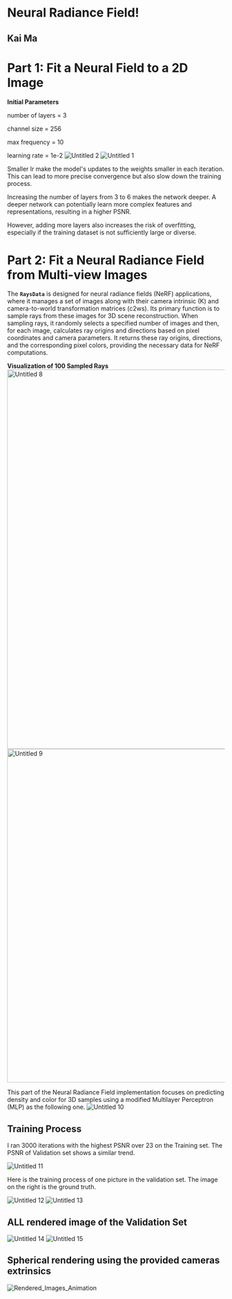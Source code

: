 # Neural Radiance Field!

## **Kai Ma**

# Part 1: **Fit a Neural Field to a 2D Image**

**Initial Parameters**

number of layers = 3

channel size = 256

max frequency = 10

learning rate = 1e-2
![Untitled 2](https://github.com/Kai-MC/NERF/assets/100511674/44e23e8c-9e93-44a4-889c-ad0a04c88987)
![Untitled 1](https://github.com/Kai-MC/NERF/assets/100511674/6d7708ab-86cf-4fd7-951f-1f8f9c202ac4)

Smaller lr make the model's updates to the weights smaller in each iteration. This can lead to more precise convergence but also slow down the training process.

Increasing the number of layers from 3 to 6 makes the network deeper. A deeper network can potentially learn more complex features and representations, resulting in a higher PSNR.

However, adding more layers also increases the risk of overfitting, especially if the training dataset is not sufficiently large or diverse.


# **Part 2: Fit a Neural Radiance Field from Multi-view Images**

The **`RaysData`** is designed for neural radiance fields (NeRF) applications, where it manages a set of images along with their camera intrinsic (K) and camera-to-world transformation matrices (c2ws). Its primary function is to sample rays from these images for 3D scene reconstruction. When sampling rays, it randomly selects a specified number of images and then, for each image, calculates ray origins and directions based on pixel coordinates and camera parameters. It returns these ray origins, directions, and the corresponding pixel colors, providing the necessary data for NeRF computations.

**Visualization of 100 Sampled Rays**
<img width="878" alt="Untitled 8" src="https://github.com/Kai-MC/NERF/assets/100511674/1f19cd58-d0aa-4896-aa39-299360f212b1">
<img width="772" alt="Untitled 9" src="https://github.com/Kai-MC/NERF/assets/100511674/ee4c7880-b215-4452-9403-221506f13394">


This part of the Neural Radiance Field implementation focuses on predicting density and color for 3D samples using a modified Multilayer Perceptron (MLP) as the following one.
![Untitled 10](https://github.com/Kai-MC/NERF/assets/100511674/5532a358-7bb7-4978-a2ab-f7bfde95406f)


## Training Process

I ran 3000 iterations with the highest PSNR over 23 on the Training set. The PSNR of Validation set shows a similar trend.

![Untitled 11](https://github.com/Kai-MC/NERF/assets/100511674/27b1f414-48ce-46d8-b1ad-b6ce894498f9)

Here is the training process of one picture in the validation set. The image on the right is the ground truth.

![Untitled 12](https://github.com/Kai-MC/NERF/assets/100511674/f86732c0-def0-4964-b47c-4356cf76f3ad)
![Untitled 13](https://github.com/Kai-MC/NERF/assets/100511674/dee2311c-e6ed-4ad4-9395-a5f3612da0fe)


## **ALL rendered image of the Validation Set**
![Untitled 14](https://github.com/Kai-MC/NERF/assets/100511674/d23fcc90-9f22-46b9-969c-985abcdb3198)
![Untitled 15](https://github.com/Kai-MC/NERF/assets/100511674/34b291ff-a713-4724-8cbc-62e23a06a70b)



## **Spherical rendering using the provided cameras extrinsics**
![Rendered_Images_Animation](https://github.com/Kai-MC/NERF/assets/100511674/52f6ce9e-fafd-4917-bc6d-07e3aee2a7a2)
